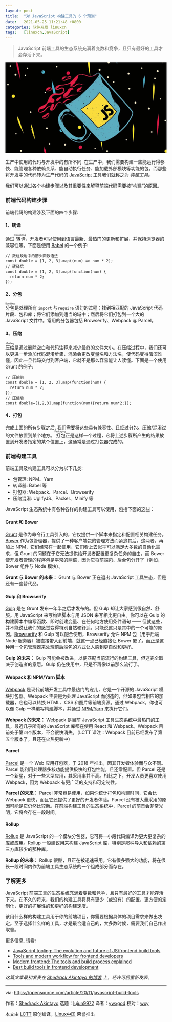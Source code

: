 ```yaml
---
layout: post
title:	"对 JavaScript 构建工具的 6 个预测"
date:	2021-05-25 11:21:48 +0800 
categories:	软件开发 linuxcn 
tags:	[linuxcn,JavaScript]
---
```




> 
> JavaScript 前端工具的生态系统充满着变数和竞争，且只有最好的工具才会存活下来。
> 
> 
> 


![](/Asserts/Images/album/202105/25/112116d5z1lrywl6k25mur.jpg "Magnifying glass on code")


生产中使用的代码与开发中的有所不同. 在生产中，我们需要构建一些能运行得够快、能管理各种依赖关系、能自动执行任务、能加载外部模块等功能的包。而那些将开发中的代码转为生产代码的 [JavaScript](https://www.javascript.com/) 工具我们就称之为 *构建工具。*


我们可以通过各个构建步骤以及其重要性来解释前端代码需要被“构建”的原因。


### 前端代码构建步骤


前端代码的构建涉及下面的四个步骤:


#### 1、转译


通过<ruby> 转译 <rt>  Transpiling </rt></ruby>，开发者可以使用到语言最新、最热门的更新和扩展，并保持浏览器的兼容性等。下面是使用 [Babel](https://babeljs.io/) 的一个例子:



```
// 数组映射中的箭头函数语法
const double = [1, 2, 3].map((num) => num * 2);
// 转译后
const double = [1, 2, 3].map(function(num) {
  return num * 2;
});

```

#### 2、分包


<ruby> 分包 <rt>  Bundling </rt></ruby>是处理所有 `import` 与`require` 语句的过程；找到相匹配的 JavaScript 代码片段、包和库；将它们添加到适当的域中；然后将它们打包到一个大的 JavaScript 文件中。常用的分包器包括 Browserify、Webpack 与 Parcel。


#### 3、压缩


<ruby> 压缩 <rt>  Minifing </rt></ruby>是通过删除空白和代码注释来减少最终的文件大小。在压缩过程中，我们还可以更进一步添加代码混淆步骤，混淆会更改变量名和方法名，使代码变得晦涩难懂，因此一旦代码交付到客户端，它就不是那么容易能让人读懂。下面是一个使用 Grunt 的例子:



```
// 压缩前
const double = [1, 2, 3].map(function(num) {
  return num * 2;
});
// 压缩后
const double=[1,2,3].map(function(num){return num*2;});

```

#### 4、打包


完成上面的所有步骤之后, 我们需要将这些具有兼容性、且经过分包、压缩/混淆过的文件放置到某个地方。<ruby> 打包 <rt>  Packaging </rt></ruby>正是这样一个过程，它将上述步骤所产生的结果放置到开发者指定的某个位置上，这通常是通过打包器完成的。


### 前端构建工具


前端工具及构建工具可以分为以下几类:


* 包管理: NPM、Yarn
* 转译器: Babel 等
* 打包器: Webpack、Parcel、Browserify
* 压缩混淆: UglifyJS、Packer、Minify 等


JavaScript 生态系统中有各种各样的构建工具可以使用，包括下面的这些：


#### Grunt 和 Bower


[Grunt](https://gruntjs.com/) 是作为命令行工具引入的，它仅提供一个脚本来指定和配置相关构建任务。[Bower](https://bower.io/) 作为包管理器，提供了一种客户端包的管理方法而紧追其后。这两者，再加上 NPM，它们经常在一起使用，它们看上去似乎可以满足大多数的自动化需求，但 Grunt 的问题在于它无法提供给开发者配置更复杂任务的自由，而 Bower 使开发者管理的程序包是平常的两倍，因为它将前端包、后台包分开了（例如，Bower 组件与 Node 模块）。


**Grunt 与 Bower 的未来：** Grunt 与 Bower 正在退出 JavaScript 工具生态，但是还有一些替代品。


#### Gulp 和 Browserify


[Gulp](https://gulpjs.com/) 是在 Grunt 发布一年半之后才发布的。但 Gulp 却让大家感到很自然、舒服。用 JavaScript 来写构建脚本与用 JSON 来写相比更自由。你可以在 Gulp 的构建脚本中编写函数、即时创建变量、在任何地方使用条件语句 —— 但就这些，并不能说让我们的感觉变得特别自然和舒适，只能说这只是其中的一个可能的原因。[Browserify](http://browserify.org/) 和 Gulp 可以配合使用，Browserify 允许 NPM 包（用于后端 Node 服务器）被直接带入到前端，就这一点已经直接让 Bower 废了。而正是这种用一个包管理器来处理前后端包的方式让人感到更自然和更好。


**Gulp 的未来：** Gulp 可能会被改进，以便匹配当前流行的构建工具，但这完全取决于创造者的意愿。Gulp 仍在使用中，只是不再像以前那么流行了。


#### Webpack 和 NPM/Yarn 脚本


[Webpack](https://webpack.js.org/) 是现代前端开发工具中最热门的宠儿，它是一个开源的 JavaScript 模块打包器。Webpack 主要是为处理 JavaScript 而创造的，但如果包含相应的加载器，它也可以转换 HTML、CSS 和图片等前端资源。通过 Webpack，你也可以像 Gulp 一样编写构建脚本，并通过 [NPM/Yarn](https://github.com/yarnpkg/yarn) 来执行它们。


**Webpack 的未来：** Webpack 是目前 JavaScript 工具生态系统中最热门的工具，最近几乎所有的 JavaScript 库都在使用 React 和 Webpack。Webpack 目前处于第四个版本，不会很快消失。（LCTT 译注：Webpack 目前已经发布了第五个版本了，且还在火热更新中）


#### Parcel


[Parcel](https://parceljs.org/) 是一个 Web 应用打包器，于 2018 年推出，因其开发者体验而与众不同。Parcel 能利用处理器多核功能提供极快的打包性能，且还零配置。但 Parcel 还是一个新星，对于一些大型应用，其采用率并不高。相比之下，开发人员更喜欢使用 Webpack，因为 Webpack 有更广泛的支持和可定制性。


**Parcel 的未来：** Parcel 非常容易使用，如果你统计打包和构建时间，它会比 Webpack 更快，而且它还提供了更好的开发者体验。Parcel 没有被大量采用的原因可能是它仍然比较新。在前端构建工具的生态系统中，Parcel 的前景会非常光明，它将会存在一段时间。


#### Rollup


[Rollup](https://rollupjs.org/guide/en/) 是 JavaScript 的一个模块分包器，它可将一小段代码编译为更大更复杂的库或应用。Rollup 一般建议用来构建 JavaScript 库，特别是那种导入和依赖的第三方库较少的那种库。


**Rollup 的未来：** Rollup 很酷，且正在被迅速采用。它有很多强大的功能，将在很长一段时间内作为前端工具生态系统的一个组成部分而存在。


### 了解更多


JavaScript 前端工具的生态系统充满着变数和竞争，且只有最好的工具才能存活下来。在不久的将来，我们的构建工具将具有更少（或没有）的配置，更方便的定制化，更好的扩展性的和更好的构建速度。


该用什么样的构建工具用于你的前端项目，你需要根据具体的项目需求来做出决定。至于选择什么样的工具，才是最合适自己的，大多数时候，需要我们自己作出取舍。


更多信息, 请看:


* [JavaScript tooling: The evolution and future of JS/frontend build tools](https://qmo.io/blog/javascript-tooling-the-evolution-and-future-of-js-front-end-build-tools/)
* [Tools and modern workflow for frontend developers](https://blog.logrocket.com/tools-and-modern-workflow-for-front-end-developers-505c7227e917/)
* [Modern frontend: The tools and build process explained](https://medium.com/@trevorpoppen/modern-front-end-the-tools-and-build-process-explained-36641b5c1a53)
* [Best build tools in frontend development](https://www.developerdrive.com/best-build-tools-frontend-development/)


*这篇文章最初发表在 [Shedrack Akintayo 的博客](https://www.sheddy.xyz/posts/javascript-build-tools-past-and-beyond) 上，经许可后重新发表。*




---


via: <https://opensource.com/article/20/11/javascript-build-tools>


作者：[Shedrack Akintayo](https://opensource.com/users/shedrack-akintayo) 选题：[lujun9972](https://github.com/lujun9972) 译者：[ywxgod](https://github.com/ywxgod) 校对：[wxy](https://github.com/wxy)


本文由 [LCTT](https://github.com/LCTT/TranslateProject) 原创编译，[Linux中国](https://linux.cn/) 荣誉推出
